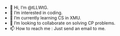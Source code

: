 - 👋 Hi, I’m @tLLWtG.
- 👀 I’m interested in coding.
- 🌱 I’m currently learning CS in XMU.
- 💞️ I’m looking to collaborate on solving CP problems.
- 📫 How to reach me : Just send an email to me.

<!---
tLLWtG/tLLWtG is a ✨ special ✨ repository because its `README.md` (this file) appears on your GitHub profile.
You can click the Preview link to take a look at your changes.
--->
